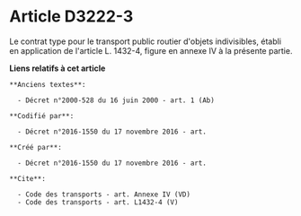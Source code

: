 # Article D3222-3

Le contrat type pour le transport public routier d'objets indivisibles, établi en application de l'article L. 1432-4, figure
en annexe IV à la présente partie.

**Liens relatifs à cet article**

	**Anciens textes**:

	  - Décret n°2000-528 du 16 juin 2000 - art. 1 (Ab)

	**Codifié par**:

	  - Décret n°2016-1550 du 17 novembre 2016 - art.

	**Créé par**:

	  - Décret n°2016-1550 du 17 novembre 2016 - art.

	**Cite**:

	  - Code des transports - art. Annexe IV (VD)
	  - Code des transports - art. L1432-4 (V)
